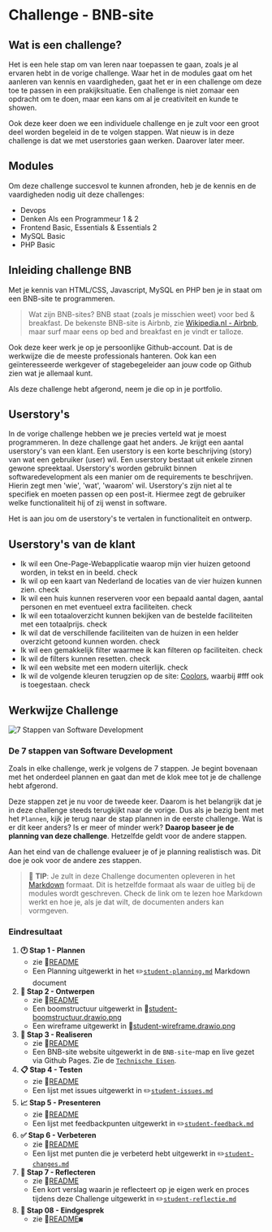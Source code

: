 # Challenge - BNB-site

## Wat is een challenge?

Het is een hele stap om van leren naar toepassen te gaan, zoals je al ervaren hebt in de vorige challenge. Waar het in de modules gaat om het aanleren van kennis en vaardigheden, gaat het er in een challenge om deze toe te passen in een prakijksituatie. Een challenge is niet zomaar een opdracht om te doen, maar een kans om al je creativiteit en kunde te showen.

 Ook deze keer doen we een individuele challenge en je zult voor een groot deel worden begeleid in de te volgen stappen. Wat nieuw is in deze challenge is dat we met userstories gaan werken. Daarover later meer.

## Modules

Om deze challenge succesvol te kunnen afronden, heb je de kennis en de vaardigheden nodig uit deze challenges:

* Devops  
* Denken Als een Programmeur 1 & 2
* Frontend Basic, Essentials & Essentials 2
* MySQL Basic
* PHP Basic

## Inleiding challenge BNB

Met je kennis van HTML/CSS, Javascript, MySQL en PHP ben je in staat om een BNB-site te programmeren.

> Wat zijn BNB-sites? BNB staat (zoals je misschien weet) voor bed & breakfast. De bekenste BNB-site is Airbnb, zie [Wikipedia.nl - Airbnb](https://nl.wikipedia.org/wiki/Airbnb), maar surf maar eens op bed and breakfast en je vindt er talloze.

Ook deze keer werk je op je persoonlijke Github-account. Dat is de werkwijze die de meeste professionals hanteren. Ook kan een geïnteresseerde werkgever of stagebegeleider aan jouw code op Github zien wat je allemaal kunt.

Als deze challenge hebt afgerond, neem je die op in je portfolio.

## Userstory's

In de vorige challenge hebben we je precies verteld wat je moest programmeren. In deze challenge gaat het anders. Je krijgt een aantal userstory's van een klant. Een userstory is een korte beschrijving (story) van wat een gebruiker (user) wil. Een userstory bestaat uit enkele zinnen gewone spreektaal. Userstory's worden gebruikt binnen softwaredevelopment als een manier om de requirements te beschrijven. Hierin zegt men 'wie', 'wat', 'waarom' wil. Userstory's zijn niet al te specifiek en moeten passen op een post-it. Hiermee zegt de gebruiker welke functionaliteit hij of zij wenst in software.

Het is aan jou om de userstory's te vertalen in functionaliteit en ontwerp.

## Userstory's van de klant

* Ik wil een One-Page-Webapplicatie waarop mijn vier huizen getoond worden, in tekst en in beeld. check
* Ik wil op een kaart van Nederland de locaties van de vier huizen kunnen zien. check
* Ik wil een huis kunnen reserveren voor een bepaald aantal dagen, aantal personen en met eventueel extra faciliteiten. check
* Ik wil een totaaloverzicht kunnen bekijken van de bestelde faciliteiten met een totaalprijs. check
* Ik wil dat de verschillende faciliteiten van de huizen in een helder overzicht getoond kunnen worden. check
* Ik wil een gemakkelijk filter waarmee ik kan filteren op faciliteiten. check
* Ik wil de filters kunnen resetten. check
* Ik wil een website met een modern uiterlijk. check
* Ik wil de volgende kleuren terugzien op de site: [Coolors](https://coolors.co/264653-2a9d8f-e9c46a-f4a261-e76f51), waarbij #fff ook is toegestaan. check

## Werkwijze Challenge

![7 Stappen van Software Development](img/7-stappen.jpg)

### De 7 stappen van Software Development

Zoals in elke challenge, werk je volgens de 7 stappen. Je begint bovenaan met het onderdeel plannen en gaat dan met de klok mee tot je de challenge hebt afgerond.

Deze stappen zet je nu voor de tweede keer. Daarom is het belangrijk dat je in deze challenge steeds terugkijkt naar de vorige. Dus als je  bezig bent met het `Plannen`, kijk je terug naar de stap plannen in de eerste challenge. Wat is er dit keer anders? Is er meer of minder werk? **Daarop baseer je de planning van deze challenge**. Hetzelfde geldt voor de andere stappen.

Aan het eind van de challenge evalueer je of je planning realistisch was. Dit doe je ook voor de andere zes stappen.

> :rocket: **TIP**: Je zult in deze Challenge documenten opleveren in het [Markdown](https://guides.github.com/features/mastering-markdown/) formaat. Dit is hetzelfde formaat als waar de uitleg bij de modules wordt geschreven. Check de link om te lezen hoe Markdown werkt en hoe je, als je dat wilt, de documenten anders kan vormgeven.

### Eindresultaat

1. **:clock1: Stap 1 - Plannen**
   * zie :scroll:[README](01-Challenge/Taak01-Plannen/README.md)
   * Een Planning uitgewerkt in het :pencil2:[`student-planning.md`](01-Challenge/Taak01-Plannen/student-planning.md) Markdown document
2. **:art: Stap 2 - Ontwerpen**
   * zie :scroll:[README](01-Challenge/Taak02-Ontwerpen/README.md)
   * Een boomstructuur uitgewerkt in :art:[student-boomstructuur.drawio.png](01-Challenge/Taak02-Ontwerpen/student-boomstructuur.drawio.png)
   * Een wireframe uitgewerkt in :art:[student-wireframe.drawio.png](01-Challenge/Taak02-Ontwerpen/student-wireframe.drawio.png)
3. **:construction: Stap 3 - Realiseren**
   * zie :scroll:[README](01-Challenge/Taak03-Realiseren/README.md)
   * Een BNB-site website uitgewerkt in de `BNB-site`-map en live gezet via Github Pages. Zie de [`Technische Eisen`](01-Challenge/Taak03-Realiseren/technische-eisen.md).
4. **:clipboard: Stap 4 - Testen**
   * zie :scroll:[README](01-Challenge/Taak04-Testen/README.md)
   * Een lijst met issues uitgewerkt in :pencil2:[`student-issues.md`](01-Challenge/Taak04-Testen/student-issues.md)
5. **:chart_with_upwards_trend: Stap 5 - Presenteren**
   * zie :scroll:[README](01-Challenge/Taak05-Presenteren/README.md)
   * Een lijst met feedbackpunten uitgewerkt in :pencil2:[`student-feedback.md`](01-Challenge/Taak05-Presenteren/student-feedback.md)
6. **:white_check_mark: Stap 6 - Verbeteren**
   * zie :scroll:[README](01-Challenge/Taak06-Verbeteren/README.md)
   * Een lijst met punten die je verbeterd hebt uitgewerkt in :pencil2:[`student-changes.md`](01-Challenge/Taak06-Verbeteren/student-changes.md)
7. **:thought_balloon: Stap 7 - Reflecteren**
   * zie :scroll:[README](01-Challenge/Taak07-Reflecteren/README.md)
   * Een kort verslag waarin je reflecteert op je eigen werk en proces tijdens deze Challenge uitgewerkt in :pencil2:[`student-reflectie.md`](01-Challenge/Taak07-Reflecteren/student-reflectie.md)
8. **:speech_balloon: Stap 08 - Eindgesprek**
   * zie :scroll:[README](01-Challenge/Taak08-Eindgesprek/README.md)◙
  